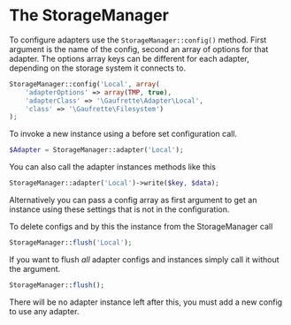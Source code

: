 The StorageManager
==================

To configure adapters use the ```StorageManager::config()``` method. First argument is the name of the config, second an array of options for that adapter. The options array keys can be different for each adapter, depending on the storage system it connects to.

```php
StorageManager::config('Local', array(
	'adapterOptions' => array(TMP, true),
	'adapterClass' => '\Gaufrette\Adapter\Local',
	'class' => '\Gaufrette\Filesystem')
);
````

To invoke a new instance using a before set configuration call.

```php
$Adapter = StorageManager::adapter('Local');
```

You can also call the adapter instances methods like this

```php
StorageManager::adapter('Local')->write($key, $data);
```

Alternatively you can pass a config array as first argument to get an instance using these settings that is not in the configuration.

To delete configs and by this the instance from the StorageManager call

```php
StorageManager::flush('Local');
```

If you want to flush *all* adapter configs and instances simply call it without the argument.

```php
StorageManager::flush();
```

There will be no adapter instance left after this, you must add a new config to use any adapter.